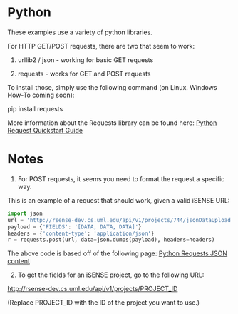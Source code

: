 Python
=====

These examples use a variety of python libraries.

For HTTP GET/POST requests, there are two that seem to work:

1) urllib2 / json - working for basic GET requests

2) requests - works for GET and POST requests

To install those, simply use the following command (on Linux. Windows How-To coming soon):

pip install requests

More information about the Requests library can be found here: 
[Python Request Quickstart Guide](http://docs.python-requests.org/en/latest/user/quickstart/)

Notes
=====

1) For POST requests, it seems you need to format the request a specific way.

This is an example of a request that should work, given a valid iSENSE URL:

```python
import json
url = 'http://rsense-dev.cs.uml.edu/api/v1/projects/744/jsonDataUpload'
payload = {'FIELDS': '[DATA, DATA, DATA]'}
headers = {'content-type': 'application/json'}
r = requests.post(url, data=json.dumps(payload), headers=headers)
```

The above code is based off of the following page:
[Python Requests JSON content](http://docs.python-requests.org/en/latest/user/quickstart/#json-response-content)

2) To get the fields for an iSENSE project, go to the following URL:

http://rsense-dev.cs.uml.edu/api/v1/projects/PROJECT_ID

(Replace PROJECT_ID with the ID of the project you want to use.)
